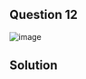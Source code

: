 ## Question 12

![image](https://github.com/user-attachments/assets/e63d5325-ccac-43a4-9c68-1dd94a7e4ea1)

## Solution
